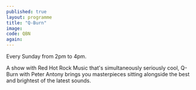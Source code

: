 ```yaml
---
published: true
layout: programme
title: "Q-Burn"
image:
code: QBN
again:
---
```


Every Sunday from 2pm to 4pm.

A show with Red Hot Rock Music that's simultaneously seriously cool, Q-Burn with Peter Antony brings you masterpieces sitting alongside the best and brightest of the latest sounds.
